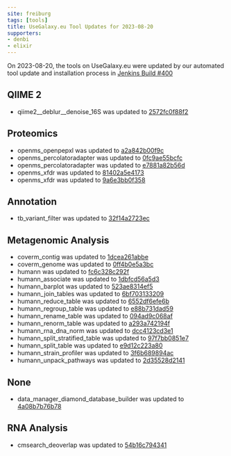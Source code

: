 ```yaml
---
site: freiburg
tags: [tools]
title: UseGalaxy.eu Tool Updates for 2023-08-20
supporters:
- denbi
- elixir
---
```


On 2023-08-20, the tools on UseGalaxy.eu were updated by our automated tool update and installation process in [Jenkins Build #400](https://build.galaxyproject.eu/job/usegalaxy-eu/job/install-tools/#400/)


## QIIME 2

- qiime2__deblur__denoise_16S was updated to [2572fc0f88f2](https://toolshed.g2.bx.psu.edu/view/q2d2/qiime2__deblur__denoise_16S/2572fc0f88f2)

## Proteomics

- openms_openpepxl was updated to [a2a842b00f9c](https://toolshed.g2.bx.psu.edu/view/galaxyp/openms_openpepxl/a2a842b00f9c)
- openms_percolatoradapter was updated to [0fc9ae55bcfc](https://toolshed.g2.bx.psu.edu/view/galaxyp/openms_percolatoradapter/0fc9ae55bcfc)
- openms_percolatoradapter was updated to [e7881a82b56d](https://toolshed.g2.bx.psu.edu/view/galaxyp/openms_percolatoradapter/e7881a82b56d)
- openms_xfdr was updated to [81402a5e4173](https://toolshed.g2.bx.psu.edu/view/galaxyp/openms_xfdr/81402a5e4173)
- openms_xfdr was updated to [9a6e3bb0f358](https://toolshed.g2.bx.psu.edu/view/galaxyp/openms_xfdr/9a6e3bb0f358)

## Annotation

- tb_variant_filter was updated to [32f14a2723ec](https://toolshed.g2.bx.psu.edu/view/iuc/tb_variant_filter/32f14a2723ec)

## Metagenomic Analysis

- coverm_contig was updated to [1dcea261abbe](https://toolshed.g2.bx.psu.edu/view/iuc/coverm_contig/1dcea261abbe)
- coverm_genome was updated to [0ff4b0e5a3bc](https://toolshed.g2.bx.psu.edu/view/iuc/coverm_genome/0ff4b0e5a3bc)
- humann was updated to [fc6c328c292f](https://toolshed.g2.bx.psu.edu/view/iuc/humann/fc6c328c292f)
- humann_associate was updated to [1dbfcd56a5d3](https://toolshed.g2.bx.psu.edu/view/iuc/humann_associate/1dbfcd56a5d3)
- humann_barplot was updated to [523ae8314ef5](https://toolshed.g2.bx.psu.edu/view/iuc/humann_barplot/523ae8314ef5)
- humann_join_tables was updated to [6bf703133209](https://toolshed.g2.bx.psu.edu/view/iuc/humann_join_tables/6bf703133209)
- humann_reduce_table was updated to [6552df6efe6b](https://toolshed.g2.bx.psu.edu/view/iuc/humann_reduce_table/6552df6efe6b)
- humann_regroup_table was updated to [e88b731dad59](https://toolshed.g2.bx.psu.edu/view/iuc/humann_regroup_table/e88b731dad59)
- humann_rename_table was updated to [094ad9c068af](https://toolshed.g2.bx.psu.edu/view/iuc/humann_rename_table/094ad9c068af)
- humann_renorm_table was updated to [a293a742194f](https://toolshed.g2.bx.psu.edu/view/iuc/humann_renorm_table/a293a742194f)
- humann_rna_dna_norm was updated to [dcc4123cd3e1](https://toolshed.g2.bx.psu.edu/view/iuc/humann_rna_dna_norm/dcc4123cd3e1)
- humann_split_stratified_table was updated to [97f7bb0851e7](https://toolshed.g2.bx.psu.edu/view/iuc/humann_split_stratified_table/97f7bb0851e7)
- humann_split_table was updated to [e9d12c223a80](https://toolshed.g2.bx.psu.edu/view/iuc/humann_split_table/e9d12c223a80)
- humann_strain_profiler was updated to [3f6b689894ac](https://toolshed.g2.bx.psu.edu/view/iuc/humann_strain_profiler/3f6b689894ac)
- humann_unpack_pathways was updated to [2d35528d2141](https://toolshed.g2.bx.psu.edu/view/iuc/humann_unpack_pathways/2d35528d2141)

## None

- data_manager_diamond_database_builder was updated to [4a08b7b76b78](https://toolshed.g2.bx.psu.edu/view/iuc/data_manager_diamond_database_builder/4a08b7b76b78)

## RNA Analysis

- cmsearch_deoverlap was updated to [54b16c794341](https://toolshed.g2.bx.psu.edu/view/rnateam/cmsearch_deoverlap/54b16c794341)

